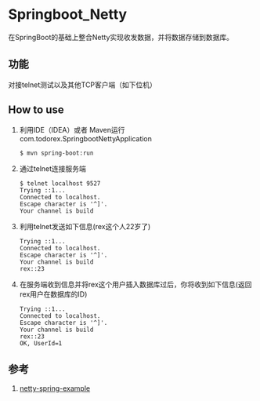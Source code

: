 # Springboot_Netty
在SpringBoot的基础上整合Netty实现收发数据，并将数据存储到数据库。

## 功能
对接telnet测试以及其他TCP客户端（如下位机）
## How to use
1. 利用IDE（IDEA）或者 Maven运行 com.todorex.SpringbootNettyApplication
    ```
    $ mvn spring-boot:run
    ```
2. 通过telnet连接服务端
    ```
    $ telnet localhost 9527
    Trying ::1...
    Connected to localhost.
    Escape character is '^]'.
    Your channel is build
    ```
3. 利用telnet发送如下信息(rex这个人22岁了)
    ```
    Trying ::1...
    Connected to localhost.
    Escape character is '^]'.
    Your channel is build
    rex::23
    ```
4. 在服务端收到信息并将rex这个用户插入数据库过后，你将收到如下信息(返回rex用户在数据库的ID)
    ```
    Trying ::1...
    Connected to localhost.
    Escape character is '^]'.
    Your channel is build
    rex::23
    OK, UserId=1
    ```
   
## 参考
1. [netty-spring-example](https://github.com/zbum/netty-spring-example)
